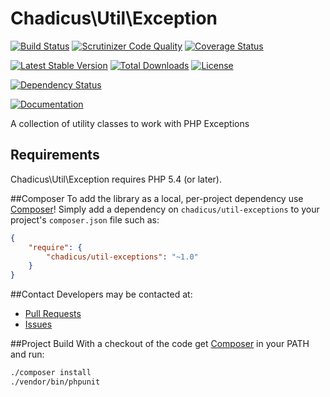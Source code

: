 # Chadicus\Util\Exception
[![Build Status](https://travis-ci.org/chadicus/util-exceptions-php.svg?branch=master)](https://travis-ci.org/chadicus/util-exceptions-php)
[![Scrutinizer Code Quality](http://img.shields.io/scrutinizer/g/chadicus/util-exceptions-php.svg?style=flat)](https://scrutinizer-ci.com/g/chadicus/util-exceptions-php/)
[![Coverage Status](https://coveralls.io/repos/chadicus/util-exceptions-php/badge.svg?branch=master&service=github)](https://coveralls.io/github/chadicus/util-exceptions-php?branch=master)

[![Latest Stable Version](http://img.shields.io/packagist/v/chadicus/util-exceptions.svg?style=flat)](https://packagist.org/packages/chadicus/util-exceptions)
[![Total Downloads](http://img.shields.io/packagist/dt/chadicus/util-exceptions.svg?style=flat)](https://packagist.org/packages/chadicus/util-exceptions)
[![License](http://img.shields.io/packagist/l/chadicus/util-exceptions.svg?style=flat)](https://packagist.org/packages/chadicus/util-exceptions)

[![Dependency Status](https://www.versioneye.com/user/projects/5605dd3d5a262f001e000097/badge.svg?style=flat)](https://www.versioneye.com/user/projects/5605dd3d5a262f001e000097)

[![Documentation](https://img.shields.io/badge/reference-phpdoc-blue.svg?style=flat)](http://pholiophp.org/chadicus/util-exceptions)

A collection of utility classes to work with PHP Exceptions

## Requirements

Chadicus\Util\Exception requires PHP 5.4 (or later).

##Composer
To add the library as a local, per-project dependency use [Composer](http://getcomposer.org)! Simply add a dependency on `chadicus/util-exceptions` to your project's `composer.json` file such as:

```json
{
    "require": {
        "chadicus/util-exceptions": "~1.0"
    }
}
```

##Contact
Developers may be contacted at:

 * [Pull Requests](https://github.com/chadicus/util-exceptions-php/pulls)
 * [Issues](https://github.com/chadicus/util-exceptions-php/issues)

##Project Build
With a checkout of the code get [Composer](http://getcomposer.org) in your PATH and run:

```sh
./composer install
./vendor/bin/phpunit
```
